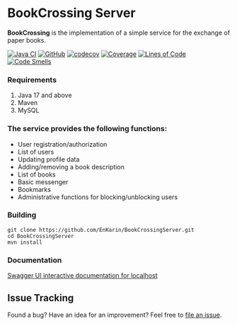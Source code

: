 # BookCrossing Server
**BookCrossing** is the implementation of a simple service for the exchange of paper books.


[![Java CI](https://github.com/EnKarin/BookCrossingServer/actions/workflows/build.yml/badge.svg)](https://github.com/EnKarin/BookCrossingServer/actions/workflows/build.yml)
[![GitHub](https://img.shields.io/badge/license-MIT-green.svg)](https://github.com/EnKarin/BookCrossingServer/blob/master/LICENSE "MIT")
[![codecov](https://codecov.io/gh/EnKarin/BookCrossingServer/branch/master/graph/badge.svg)](https://codecov.io/gh/EnKarin/BookCrossingServer)
[![Coverage](https://sonarcloud.io/api/project_badges/measure?project=io.github.enkarin%3Abookcrossing&metric=coverage)](https://sonarcloud.io/summary/new_code?id=io.github.enkarin%3Abookcrossing)
[![Lines of Code](https://sonarcloud.io/api/project_badges/measure?project=io.github.enkarin%3Abookcrossing&metric=ncloc)](https://sonarcloud.io/summary/new_code?id=io.github.enkarin%3Abookcrossing)
[![Code Smells](https://sonarcloud.io/api/project_badges/measure?project=io.github.enkarin%3Abookcrossing&metric=code_smells)](https://sonarcloud.io/summary/new_code?id=io.github.enkarin%3Abookcrossing)

### Requirements
1. Java 17 and above
2. Maven
3. MySQL
### The service provides the following functions:
- User registration/authorization
- List of users
- Updating profile data
- Adding/removing a book description
- List of books
- Basic messenger
- Bookmarks
- Administrative functions for blocking/unblocking users
### Building
  ~~~ 
  git clone https://github.com/EnKarin/BookCrossingServer.git
  cd BookCrossingServer
  mvn install 
  ~~~
### Documentation
[Swagger UI interactive documentation for localhost](https://localhost:8443/swagger-ui.html)
## Issue Tracking
Found a bug? Have an idea for an improvement? Feel free to [file an issue](../../issues).
